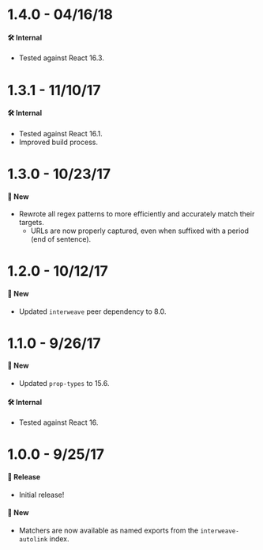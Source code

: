 # 1.4.0 - 04/16/18

#### 🛠 Internal

- Tested against React 16.3.

# 1.3.1 - 11/10/17

#### 🛠 Internal

- Tested against React 16.1.
- Improved build process.

# 1.3.0 - 10/23/17

#### 🚀 New

- Rewrote all regex patterns to more efficiently and accurately match their targets.
  - URLs are now properly captured, even when suffixed with a period (end of sentence).

# 1.2.0 - 10/12/17

#### 🚀 New

- Updated `interweave` peer dependency to 8.0.

# 1.1.0 - 9/26/17

#### 🚀 New

- Updated `prop-types` to 15.6.

#### 🛠 Internal

- Tested against React 16.

# 1.0.0 - 9/25/17

#### 🎉 Release

- Initial release!

#### 🚀 New

- Matchers are now available as named exports from the `interweave-autolink` index.
